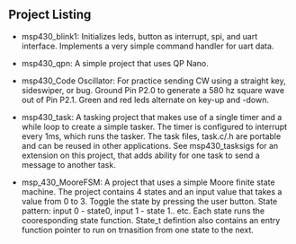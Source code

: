 Project Listing
---------------


- msp430_blink1:  Initializes leds, button as interrupt, spi, and uart interface.  Implements a very simple command handler for uart data.

- msp430_qpn:  A simple project that uses QP Nano.

- msp430_Code Oscillator: For practice sending CW using a straight key, sideswiper, or bug. Ground Pin P2.0 to generate a 580 hz square wave out of Pin P2.1. Green and red leds alternate on key-up and -down.

- msp430_task: A tasking project that makes use of a single timer and a while loop to create a simple tasker. The timer is configured to interrupt every 1ms, which runs the tasker. The task files, task.c/.h are portable and can be reused in other applications. See msp430_tasksigs for an extension on this project, that adds ability for one task to send a message to another task.

- msp_430_MooreFSM: A project that uses a simple Moore finite state machine. The project contains 4 states and an input value that takes a value from 0 to 3. Toggle the state by pressing the user button. State pattern: input 0 - state0, input 1 - state 1.. etc. Each state runs the cooresponding state function. State_t defintion also contains an entry function pointer to run on trnasition from one state to the next.
